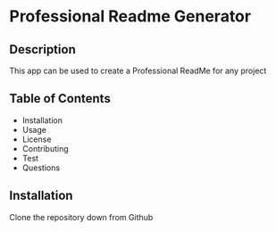 # Professional Readme Generator

## Description

This app can be used to create a Professional ReadMe for any project

## Table of Contents

- Installation
- Usage
- License 
- Contributing
- Test
- Questions

## Installation

Clone the repository down from Github
